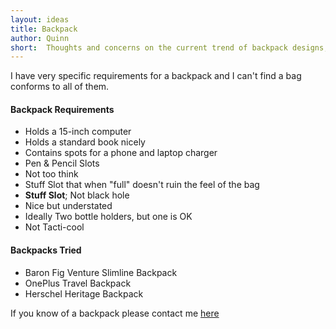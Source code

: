 ```yaml
---
layout: ideas
title: Backpack
author: Quinn
short:  Thoughts and concerns on the current trend of backpack designs, and what I am looking for in a perfect bag.
---
```

I have very specific requirements for a backpack and I can't find a bag conforms to all of them.

#### Backpack Requirements

- Holds a 15-inch computer
- Holds a standard book nicely
- Contains spots for a phone and laptop charger
- Pen & Pencil Slots
- Not too think
- Stuff Slot that when "full" doesn't ruin the feel of the bag
- **Stuff Slot**; Not black hole
- Nice but understated
- Ideally Two bottle holders, but one is OK
- Not Tacti-cool

#### Backpacks Tried

- Baron Fig Venture Slimline Backpack
- OnePlus Travel Backpack
- Herschel Heritage Backpack

If you know of a backpack please contact me [here](mailto:quinnpollock4@gmail.com?subject=Backpack%20Suggestion)
